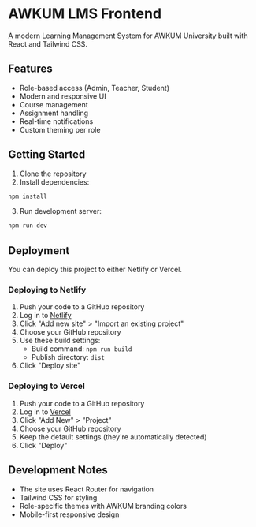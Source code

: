# AWKUM LMS Frontend

A modern Learning Management System for AWKUM University built with React and Tailwind CSS.

## Features

- Role-based access (Admin, Teacher, Student)
- Modern and responsive UI
- Course management
- Assignment handling
- Real-time notifications
- Custom theming per role

## Getting Started

1. Clone the repository
2. Install dependencies:
```bash
npm install
```
3. Run development server:
```bash
npm run dev
```

## Deployment

You can deploy this project to either Netlify or Vercel.

### Deploying to Netlify

1. Push your code to a GitHub repository
2. Log in to [Netlify](https://www.netlify.com)
3. Click "Add new site" > "Import an existing project"
4. Choose your GitHub repository
5. Use these build settings:
   - Build command: `npm run build`
   - Publish directory: `dist`
6. Click "Deploy site"

### Deploying to Vercel

1. Push your code to a GitHub repository
2. Log in to [Vercel](https://vercel.com)
3. Click "Add New" > "Project"
4. Choose your GitHub repository
5. Keep the default settings (they're automatically detected)
6. Click "Deploy"

## Development Notes

- The site uses React Router for navigation
- Tailwind CSS for styling
- Role-specific themes with AWKUM branding colors
- Mobile-first responsive design
